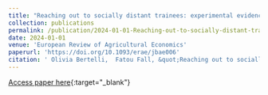 ```yaml
---
title: "Reaching out to socially distant trainees: experimental evidence from variations on the standard farmer trainer system"
collection: publications
permalink: /publication/2024-01-01-Reaching-out-to-socially-distant-trainees-experimental-evidence-from-variations-on-the-standard-farmer-trainer-system
date: 2024-01-01
venue: 'European Review of Agricultural Economics'
paperurl: 'https://doi.org/10.1093/erae/jbae006'
citation: ' Olivia Bertelli,  Fatou Fall, &quot;Reaching out to socially distant trainees: experimental evidence from variations on the standard farmer trainer system.&quot; European Review of Agricultural Economics, 2024.'
---
```

[Access paper here](https://doi.org/10.1093/erae/jbae006){:target="_blank"}
